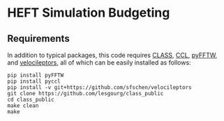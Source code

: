 # HEFT Simulation Budgeting
## Requirements
In addition to typical packages, this code requires [CLASS](https://github.com/lesgourg/class_public), [CCL](https://ccl.readthedocs.io/en/latest/index.html), [pyFFTW](https://hgomersall.github.io/pyFFTW/), and [velocileptors](https://github.com/sfschen/velocileptors), all of which can be easily installed as follows:
```
pip install pyFFTW
pip install pyccl
pip install -v git+https://github.com/sfschen/velocileptors
git clone https://github.com/lesgourg/class_public
cd class_public
make clean
make
```
